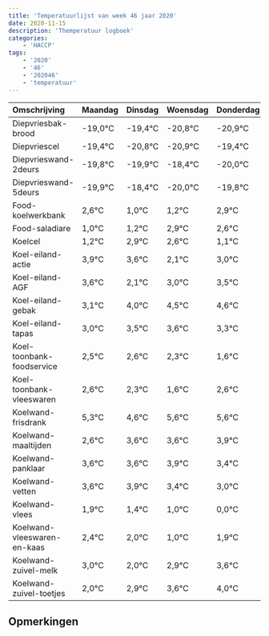 ```yaml
---
title: 'Temperatuurlijst van week 46 jaar 2020'
date: 2020-11-15
description: 'Themperatuur logboek'
categories:
    - 'HACCP'
tags:
    - '2020'
    - '46'
    - '202046'
    - 'temperatuur'
---
```

|Omschrijving|Maandag|Dinsdag|Woensdag|Donderdag|Vrijdag|Zaterdag|Zondag|
|:---|:---|:---|:---|:---|:---|:---|:---|
|Diepvriesbak-brood|-19,0°C|-19,4°C|-20,8°C|-20,9°C|-19,4°C|-21,0°C|-20,8°C|
|Diepvriescel|-19,4°C|-20,8°C|-20,9°C|-19,4°C|-21,0°C|-20,8°C|-19,1°C|
|Diepvrieswand-2deurs|-19,8°C|-19,9°C|-18,4°C|-20,0°C|-19,8°C|-18,1°C|-18,4°C|
|Diepvrieswand-5deurs|-19,9°C|-18,4°C|-20,0°C|-19,8°C|-18,1°C|-18,4°C|-19,9°C|
|Food-koelwerkbank|2,6°C|1,0°C|1,2°C|2,9°C|2,6°C|1,1°C|2,0°C|
|Food-saladiare|1,0°C|1,2°C|2,9°C|2,6°C|1,1°C|2,0°C|2,5°C|
|Koelcel|1,2°C|2,9°C|2,6°C|1,1°C|2,0°C|2,5°C|2,6°C|
|Koel-eiland-actie|3,9°C|3,6°C|2,1°C|3,0°C|3,5°C|3,6°C|3,3°C|
|Koel-eiland-AGF|3,6°C|2,1°C|3,0°C|3,5°C|3,6°C|3,3°C|2,6°C|
|Koel-eiland-gebak|3,1°C|4,0°C|4,5°C|4,6°C|4,3°C|3,6°C|4,6°C|
|Koel-eiland-tapas|3,0°C|3,5°C|3,6°C|3,3°C|2,6°C|3,6°C|3,6°C|
|Koel-toonbank-foodservice|2,5°C|2,6°C|2,3°C|1,6°C|2,6°C|2,6°C|2,9°C|
|Koel-toonbank-vleeswaren|2,6°C|2,3°C|1,6°C|2,6°C|2,6°C|2,9°C|2,4°C|
|Koelwand-frisdrank|5,3°C|4,6°C|5,6°C|5,6°C|5,9°C|5,4°C|5,0°C|
|Koelwand-maaltijden|2,6°C|3,6°C|3,6°C|3,9°C|3,4°C|3,0°C|2,0°C|
|Koelwand-panklaar|3,6°C|3,6°C|3,9°C|3,4°C|3,0°C|2,0°C|2,9°C|
|Koelwand-vetten|3,6°C|3,9°C|3,4°C|3,0°C|2,0°C|2,9°C|3,6°C|
|Koelwand-vlees|1,9°C|1,4°C|1,0°C|0,0°C|0,9°C|1,6°C|2,0°C|
|Koelwand-vleeswaren-en-kaas|2,4°C|2,0°C|1,0°C|1,9°C|2,6°C|3,0°C|1,1°C|
|Koelwand-zuivel-melk|3,0°C|2,0°C|2,9°C|3,6°C|4,0°C|2,1°C|2,1°C|
|Koelwand-zuivel-toetjes|2,0°C|2,9°C|3,6°C|4,0°C|2,1°C|2,1°C|4,0°C|

## Opmerkingen


